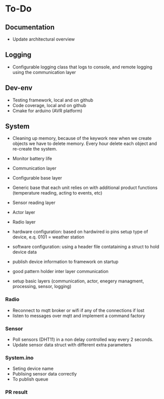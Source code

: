 # To-Do

## Documentation

- Update architectural overview

## Logging

- Configurable logging class that logs to console, and remote logging using the communication layer

## Dev-env

- Testing framework, local and on github
- Code coverage, local and on github
- Cmake for arduino (AVR platform)

## System

- Cleaning up memory, because of the keywork new when we create objects we have to delete memory. Every hour delete each object and re-create the system.
- Monitor battery life
- Communication layer
- Configurable base layer
- Generic base that each unit relies on with additional product functions (temperature reading, acting to events, etc)
- Sensor reading layer
- Actor layer
- Radio layer
- hardware configuration: based on hardwired io pins setup type of device, e.q. 0101 = weather station
- software configuration: using a header file contataining a struct to hold device data
- publish device information to framework on startup

- good pattern holder inter layer communication
- setup basic layers (communication, actor, enegery managment, processing, sensor, logging)

### Radio

- Reconnect to mqtt broker or wifi if any of the connections if lost
- listen to messages over mqtt and implement a command factory

### Sensor

- Poll sensors (DHT11) in a non delay controlled way every 2 seconds.
- Update sensor data struct with different extra parameters

### System.ino

- Seting device name
- Publising sensor data correctly
- To publish queue

### PR result
